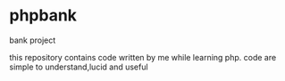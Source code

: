 # phpbank
bank project

this repository contains code written by me while learning php.
code are simple to understand,lucid and useful

